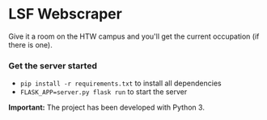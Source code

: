 # LSF Webscraper

Give it a room on the HTW campus and you'll get the current occupation (if there is one).

### Get the server started

- `pip install -r requirements.txt` to install all dependencies
- `FLASK_APP=server.py flask run` to start the server

**Important:** The project has been developed with Python 3.
